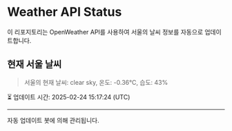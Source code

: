 
# Weather API Status

이 리포지토리는 OpenWeather API를 사용하여 서울의 날씨 정보를 자동으로 업데이트합니다.

## 현재 서울 날씨
> 서울의 현재 날씨: clear sky, 온도: -0.36°C, 습도: 43%

⏳ 업데이트 시간: 2025-02-24 15:17:24 (UTC)

---
자동 업데이트 봇에 의해 관리됩니다.
